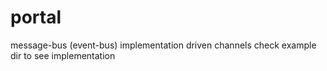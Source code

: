 # portal

message-bus (event-bus) implementation driven channels
check example dir to see implementation
